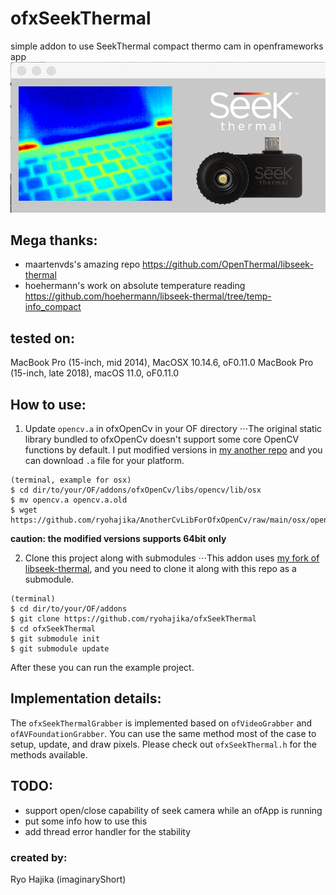 # ofxSeekThermal
simple addon to use SeekThermal compact thermo cam in openframeworks app
![alt text](https://github.com/hzikajr/ofxSeekThermal/raw/master/ofxaddons_thumbnail.png "Preview")

## Mega thanks:
- maartenvds's amazing repo
https://github.com/OpenThermal/libseek-thermal
- hoehermann's work on absolute temperature reading
https://github.com/hoehermann/libseek-thermal/tree/temp-info_compact

## tested on:
MacBook Pro (15-inch, mid 2014), MacOSX 10.14.6, oF0.11.0
MacBook Pro (15-inch, late 2018), macOS 11.0, oF0.11.0

## How to use:
1. Update `opencv.a` in ofxOpenCv in your OF directory
⋅⋅⋅The original static library bundled to ofxOpenCv doesn't support some core OpenCV functions by default. I put modified versions in [my another repo](https://github.com/ryohajika/AnotherCvLibForOfxOpenCv) and you can download `.a` file for your platform.
```
(terminal, example for osx)
$ cd dir/to/your/OF/addons/ofxOpenCv/libs/opencv/lib/osx
$ mv opencv.a opencv.a.old
$ wget https://github.com/ryohajika/AnotherCvLibForOfxOpenCv/raw/main/osx/opencv.a
```
**caution: the modified versions supports 64bit only**

2. Clone this project along with submodules
⋅⋅⋅This addon uses [my fork of libseek-thermal](https://github.com/ryohajika/libseek-thermal), and you need to clone it along with this repo as a submodule.
```
(terminal)
$ cd dir/to/your/OF/addons
$ git clone https://github.com/ryohajika/ofxSeekThermal
$ cd ofxSeekThermal
$ git submodule init
$ git submodule update
```
After these you can run the example project.

## Implementation details:
The `ofxSeekThermalGrabber` is implemented based on `ofVideoGrabber` and `ofAVFoundationGrabber`. You can use the same method most of the case to setup, update, and draw pixels. Please check out `ofxSeekThermal.h` for the methods available.

## TODO:
- support open/close capability of seek camera while an ofApp is running
- put some info how to use this
- add thread error handler for the stability

### created by:
Ryo Hajika (imaginaryShort)
